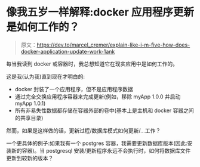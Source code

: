 # 像我五岁一样解释:docker 应用程序更新是如何工作的？

> 原文：<https://dev.to/marcel_cremer/explain-like-i-m-five-how-does-docker-application-update-work-1ank>

每当我读到 docker 或容器时，我总想知道它在现实应用中是如何工作的。

这是我(认为我)直到现在才明白的:

*   docker 封装了一个应用程序，但不是应用程序数据
*   通过完全交换应用程序容器来完成更新(例如，移除 myApp 1.0.0 并启动 myApp 1.0.1)
*   所有非易失性数据都存储在容器外部的卷中(基本上是主机和 docker 容器之间的共享目录)

然而，如果是这样做的话，更新过程/数据库模式如何更新/...工作？

一个更具体的例子:如果我有一个 postgres 容器，我需要更新数据库版本(因此:安装新的容器)。当 postgresql 安装/更新程序永远不会执行时，如何将数据库文件更新到较新的版本？